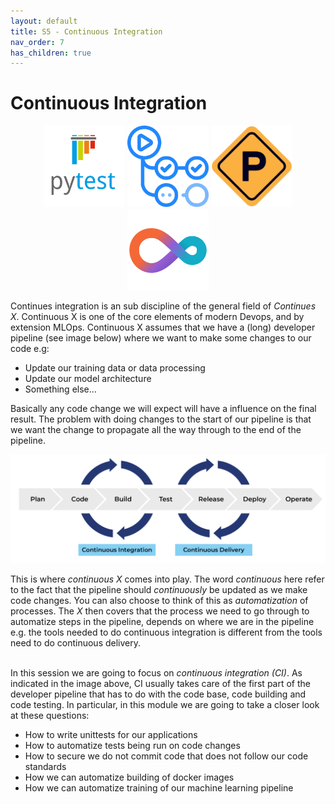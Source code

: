 ```yaml
---
layout: default
title: S5 - Continuous Integration
nav_order: 7
has_children: true
---
```


# Continuous Integration

<p align="center">
  <img src="../figures/icons/pytest.png" width="130"> 
  <img src="../figures/icons/actions.png" width="130"> 
  <img src="../figures/icons/precommit.png" width="130"> 
  <img src="../figures/icons/cml.png" width="130"> 
</p>

Continues integration is an sub discipline of the general field of *Continues X*. Continuous X is one of the core 
elements of modern Devops, and by extension MLOps. Continuous X assumes that we have a (long) developer pipeline 
(see image below) where we want to make some changes to our code e.g:

* Update our training data or data processing
* Update our model architecture
* Something else...

Basically any code change we will expect will have a influence on the final result. The problem with 
doing changes to the start of our pipeline is that we want the change to propagate all the way through 
to the end of the pipeline.

<p align="center">
  <img src="../figures/continuous_x.png" width="1000"
  title="credits to https://www.pagerduty.com/resources/learn/what-is-continuous-integration/">
</p>

This is where *continuous X* comes into play. The word *continuous* here refer to the fact that the 
pipeline should *continuously* be updated as we make code changes. You can also choose to think of this 
as *automatization* of processes. The *X* then covers that the process we need to go through to 
automatize steps in the pipeline, depends on where we are in the pipeline e.g. the tools needed to 
do continuous integration is different from the tools need to do continuous delivery.

\
In this session we are going to focus on *continuous integration (CI)*. As indicated in the image above, CI usually
takes care of the first part of the developer pipeline that has to do with the code base, code building and code
testing. In particular, in this module we are going to take a closer look at these questions:
* How to write unittests for our applications
* How to automatize tests being run on code changes
* How to secure we do not commit code that does not follow our code standards
* How we can automatize building of docker images
* How we can automatize training of our machine learning pipeline

